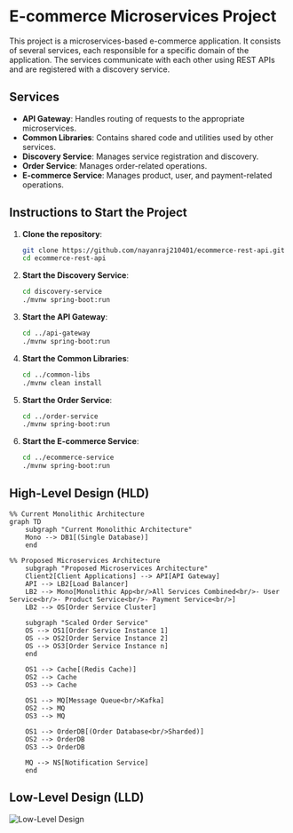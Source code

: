 # E-commerce Microservices Project

This project is a microservices-based e-commerce application. It consists of several services, each responsible for a specific domain of the application. The services communicate with each other using REST APIs and are registered with a discovery service.

## Services

- **API Gateway**: Handles routing of requests to the appropriate microservices.
- **Common Libraries**: Contains shared code and utilities used by other services.
- **Discovery Service**: Manages service registration and discovery.
- **Order Service**: Manages order-related operations.
- **E-commerce Service**: Manages product, user, and payment-related operations.

## Instructions to Start the Project

1. **Clone the repository**:
   ```sh
   git clone https://github.com/nayanraj210401/ecommerce-rest-api.git
   cd ecommerce-rest-api
   ```

2. **Start the Discovery Service**:
   ```sh
   cd discovery-service
   ./mvnw spring-boot:run
   ```

3. **Start the API Gateway**:
   ```sh
   cd ../api-gateway
   ./mvnw spring-boot:run
   ```

4. **Start the Common Libraries**:
   ```sh
   cd ../common-libs
   ./mvnw clean install
   ```

5. **Start the Order Service**:
   ```sh
   cd ../order-service
   ./mvnw spring-boot:run
   ```

6. **Start the E-commerce Service**:
   ```sh
   cd ../ecommerce-service
   ./mvnw spring-boot:run
   ```

## High-Level Design (HLD)

```mermaid
%% Current Monolithic Architecture
graph TD
    subgraph "Current Monolithic Architecture"
    Mono --> DB1[(Single Database)]
    end

%% Proposed Microservices Architecture
    subgraph "Proposed Microservices Architecture"
    Client2[Client Applications] --> API[API Gateway]
    API --> LB2[Load Balancer]
    LB2 --> Mono[Monolithic App<br/>All Services Combined<br/>- User Service<br/>- Product Service<br/>- Payment Service<br/>]
    LB2 --> OS[Order Service Cluster]
    
    subgraph "Scaled Order Service"
    OS --> OS1[Order Service Instance 1]
    OS --> OS2[Order Service Instance 2]
    OS --> OS3[Order Service Instance n]
    end
    
    OS1 --> Cache[(Redis Cache)]
    OS2 --> Cache
    OS3 --> Cache
    
    OS1 --> MQ[Message Queue<br/>Kafka]
    OS2 --> MQ
    OS3 --> MQ
    
    OS1 --> OrderDB[(Order Database<br/>Sharded)]
    OS2 --> OrderDB
    OS3 --> OrderDB
    
    MQ --> NS[Notification Service]
    end
```



## Low-Level Design (LLD)

![Low-Level Design](./diagrams/lld.png)

